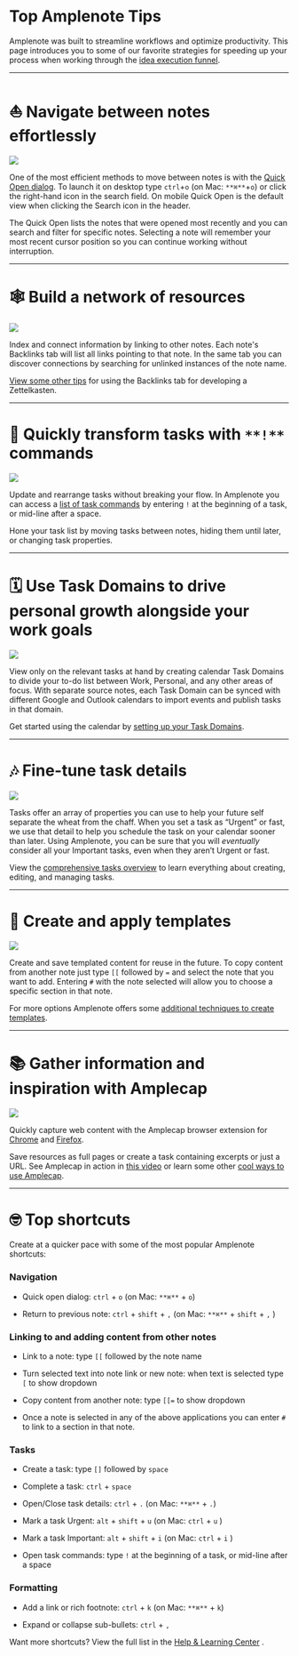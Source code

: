 
# Top Amplenote Tips

Amplenote was built to streamline workflows and optimize productivity. This page introduces you to some of our favorite strategies for speeding up your process when working through the [idea execution funnel](https://www.amplenote.com/notes/4ad63ce4-dc20-11ec-9b0a-56e83c2ff761).

---

# **⛵ Navigate between notes effortlessly**

![](https://images.amplenote.com/66beb850-0755-11ec-bd24-86f41816aee9/14a5d80d-3fec-41dc-bd44-1d1dc4ae682d.png)

One of the most efficient methods to move between notes is with the [Quick Open dialog](https://www.amplenote.com/help/organizing_notes_quick_search#). To launch it on desktop type `ctrl`+`o` (on Mac: `**⌘**`+`o`) or click the right-hand icon in the search field. On mobile Quick Open is the default view when clicking the Search icon in the header.

The Quick Open lists the notes that were opened most recently and you can search and filter for specific notes. Selecting a note will remember your most recent cursor position so you can continue working without interruption.  

---

# **🕸️ Build a network of resources**

![](https://images.amplenote.com/66beb850-0755-11ec-bd24-86f41816aee9/a41de5e2-dca3-4c96-9a40-2f1b33958756.gif)

Index and connect information by linking to other notes. Each note's Backlinks tab will list all links pointing to that note. In the same tab you can discover connections by searching for unlinked instances of the note name.

[View some other tips](https://www.amplenote.com/help/backlinking_bidirectional_linking#) for using the Backlinks tab for developing a Zettelkasten.

---

# **🔧 Quickly transform tasks with** `**!**` **commands**

![](https://images.amplenote.com/66beb850-0755-11ec-bd24-86f41816aee9/81c696c1-c0f1-4af6-8f3f-53ea2c5db181.gif)

Update and rearrange tasks without breaking your flow. In Amplenote you can access a [list of task commands](https://www.amplenote.com/help/task_commands_menu#) by entering `!` at the beginning of a task, or mid-line after a space.

Hone your task list by moving tasks between notes, hiding them until later, or changing task properties.

---

# **🗓️ Use Task Domains to drive personal growth alongside your work goals**

![](https://images.amplenote.com/66beb850-0755-11ec-bd24-86f41816aee9/76d2d41f-deec-49a1-93bd-b8b7afadd41d.gif)

View only on the relevant tasks at hand by creating calendar Task Domains to divide your to-do list between Work, Personal, and any other areas of focus. With separate source notes, each Task Domain can be synced with different Google and Outlook calendars to import events and publish tasks in that domain.

Get started using the calendar by [setting up your Task Domains](https://www.amplenote.com/help/using_calendar_task_domains#).

---

# **🎶 Fine-tune task details**

![](https://images.amplenote.com/66beb850-0755-11ec-bd24-86f41816aee9/c446fe5a-a6a5-4743-8a13-08c95047f71c.png)

Tasks offer an array of properties you can use to help your future self separate the wheat from the chaff. When you set a task as “Urgent” or fast, we use that detail to help you schedule the task on your calendar sooner than later. Using Amplenote, you can be sure that you will _eventually_ consider all your Important tasks, even when they aren’t Urgent or fast.

View the [comprehensive tasks overview](https://www.amplenote.com/help/tasks_and_todos_create_list) to learn everything about creating, editing, and managing tasks.

---

# **📌 Create and apply templates**

![](https://images.amplenote.com/66beb850-0755-11ec-bd24-86f41816aee9/e61413f9-b59c-406a-a21d-ae9024934884.gif)

Create and save templated content for reuse in the future. To copy content from another note just type `[[` followed by `=` and select the note that you want to add. Entering `#` with the note selected will allow you to choose a specific section in that note.

For more options Amplenote offers some [additional techniques to create templates](https://www.amplenote.com/help/using_note_templates#).

---

# **📚 Gather information and inspiration with Amplecap**

![](https://images.amplenote.com/66beb850-0755-11ec-bd24-86f41816aee9/2e70eace-32bd-4c99-8b2f-108ed19a2f9f.gif)

Quickly capture web content with the Amplecap browser extension for [Chrome](https://chrome.google.com/webstore/detail/amplenote-web-clipper/jhmjlpdljfogaclolecijklcicciafaj/) and [Firefox](https://addons.mozilla.org/en-US/firefox/addon/amplecap-beta/).

Save resources as full pages or create a task containing excerpts or just a URL. See Amplecap in action in [this video](https://www.youtube.com/watch?v=q3BAX0ZK6mI) or learn some other [cool ways to use Amplecap](https://www.amplenote.com/help/cool_ways_to_use_amplecap#).

---

# **🤓 Top shortcuts**

Create at a quicker pace with some of the most popular Amplenote shortcuts:

### Navigation

-   Quick open dialog: `ctrl` + `o` (on Mac: `**⌘**` + `o`)
    
-   Return to previous note: `ctrl` + `shift` + `,` (on Mac: `**⌘**` + `shift` + `,` )
    

### Linking to and adding content from other notes

-   Link to a note: type `[[` followed by the note name
    
-   Turn selected text into note link or new note: when text is selected type `[` to show dropdown
    
-   Copy content from another note: type `[[=` to show dropdown
    
-   Once a note is selected in any of the above applications you can enter `#` to link to a section in that note.
    

### Tasks

-   Create a task: type `[]` followed by `space`
    
-   Complete a task: `ctrl` + `space`
    
-   Open/Close task details: `ctrl` + `.` (on Mac: `**⌘**` + `.`)
    
-   Mark a task Urgent: `alt` + `shift` + `u` (on Mac: `ctrl` + `u` )
    
-   Mark a task Important: `alt` + `shift` + `i` (on Mac: `ctrl` + `i` )
    
-   Open task commands: type `!` at the beginning of a task, or mid-line after a space
    

### Formatting

-   Add a link or rich footnote: `ctrl` + `k` (on Mac: `**⌘**` + `k`)
    
-   Expand or collapse sub-bullets: `ctrl` + `,`
    

Want more shortcuts? View the full list in the [Help & Learning Center](https://www.amplenote.com/help/keyboard_shortcuts_and_markdown_syntax_examples#) .
